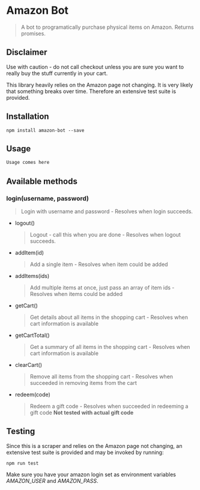 # Amazon Bot

> A bot to programatically purchase physical items on Amazon. Returns promises.

## Disclaimer
Use with caution - do not call checkout unless you are sure you want to really buy the stuff currently in your cart.

This library heavily relies on the Amazon page not changing. It is very likely that something breaks over time. Therefore an extensive test suite is provided.

## Installation
    npm install amazon-bot --save

## Usage
``` JavaScript
Usage comes here
```

## Available methods
### login(username, password)
>Login with username and password - Resolves when login succeeds.

* logout()

    >Logout - call this when you are done - Resolves when logout succeeds.

* addItem(id)

    >Add a single item - Resolves when item could be added

* addItems(ids)

    >Add multiple items at once, just pass an array of item ids - Resolves when items could be added

* getCart()

    >Get details about all items in the shopping cart - Resolves when cart information is available

* getCartTotal()

    >Get a summary of all items in the shopping cart - Resolves when cart information is available

* clearCart()

    >Remove all items from the shopping cart - Resolves when succeeded in removing items from the cart

* redeem(code)

    >Redeem a gift code - Resolves when succeeded in redeeming a gift code **Not tested with actual gift code**

## Testing
Since this is a scraper and relies on the Amazon page not changing, an extensive test suite is provided and may be invoked by running:

    npm run test

Make sure you have your amazon login set as environment variables *AMAZON_USER* and *AMAZON_PASS*.
